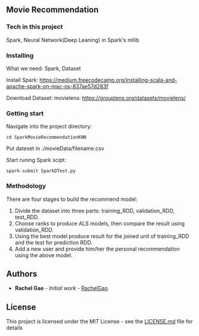 ## Movie Recommendation

### Tech in this project
Spark, Neural Network(Deep Leaning) in Spark's mllib

### Installing
What we need: 
Spark, Dataset

Install Spark:
https://medium.freecodecamp.org/installing-scala-and-apache-spark-on-mac-os-837ae57d283f

Download Dataset:
movielens:
https://grouplens.org/datasets/movielens/

### Getting start
Navigate into the project directory:
```
cd SparkMovieRecommendationKNN
```
Put dateset in ./movieData/filename.csv

Start runing Spark scipt:
```
spark-submit SparkDTest.py
```
### Methodology
There are four stages to build the recommend model:
1. Divide the dataset into three parts: training_RDD, validation_RDD, test_RDD.
2. Choose ranks to produce ALS models, then compare the result using validation_RDD.
3. Using the best model produce result for the joined unit of training_RDD and the test for prediction RDD.
4. Add a new user and provide him/her the personal recommendation using the above model.

## Authors

* **Rachel Gao** - *Initial work* - [RachelGao](https://github.com/weixiaokulou)


## License

This project is licensed under the MIT License - see the [LICENSE.md](LICENSE.md) file for details

